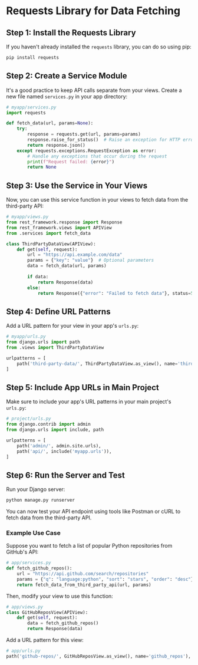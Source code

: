 # Requests Library for Data Fetching

## Step 1: Install the Requests Library

If you haven't already installed the `requests` library, you can do so using pip:

```bash
pip install requests
```

## Step 2: Create a Service Module

It's a good practice to keep API calls separate from your views. Create a new file named `services.py` in your app directory:

```python
# myapp/services.py
import requests

def fetch_data(url, params=None):
    try:
        response = requests.get(url, params=params)
        response.raise_for_status()  # Raise an exception for HTTP errors
        return response.json()
    except requests.exceptions.RequestException as error:
        # Handle any exceptions that occur during the request
        print(f"Request failed: {error}")
        return None
```

## Step 3: Use the Service in Your Views

Now, you can use this service function in your views to fetch data from the third-party API:

```python
# myapp/views.py
from rest_framework.response import Response
from rest_framework.views import APIView
from .services import fetch_data

class ThirdPartyDataView(APIView):
    def get(self, request):
        url = "https://api.example.com/data"
        params = {"key": "value"}  # Optional parameters
        data = fetch_data(url, params)
        
        if data:
            return Response(data)
        else:
            return Response({"error": "Failed to fetch data"}, status=500)
```

## Step 4: Define URL Patterns

Add a URL pattern for your view in your app's `urls.py`:

```python
# myapp/urls.py
from django.urls import path
from .views import ThirdPartyDataView

urlpatterns = [
    path('third-party-data/', ThirdPartyDataView.as_view(), name='third_party_data'),
]
```

## Step 5: Include App URLs in Main Project

Make sure to include your app's URL patterns in your main project's `urls.py`:

```python
# project/urls.py
from django.contrib import admin
from django.urls import include, path

urlpatterns = [
    path('admin/', admin.site.urls),
    path('api/', include('myapp.urls')),
]
```

## Step 6: Run the Server and Test

Run your Django server:

```bash
python manage.py runserver
```

You can now test your API endpoint using tools like Postman or cURL to fetch data from the third-party API.

### Example Use Case

Suppose you want to fetch a list of popular Python repositories from GitHub's API:

```python
# app/services.py
def fetch_github_repos():
    url = "https://api.github.com/search/repositories"
    params = {"q": "language:python", "sort": "stars", "order": "desc"}
    return fetch_data_from_third_party_api(url, params)
```

Then, modify your view to use this function:

```python
# app/views.py
class GitHubReposView(APIView):
    def get(self, request):
        data = fetch_github_repos()
        return Response(data)
```

Add a URL pattern for this view:

```python
# app/urls.py
path('github-repos/', GitHubReposView.as_view(), name='github_repos'),
```
